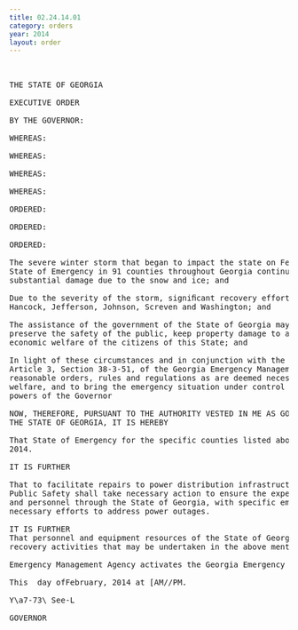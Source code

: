 ```yaml
---
title: 02.24.14.01
category: orders
year: 2014
layout: order
---
```


<pre> 

THE STATE OF GEORGIA

EXECUTIVE ORDER

BY THE GOVERNOR:

WHEREAS:

WHEREAS:

WHEREAS:

WHEREAS:

ORDERED:

ORDERED:

ORDERED:

The severe winter storm that began to impact the state on February 10 and prompted the declaration of a
State of Emergency in 91 counties throughout Georgia continues to affect several counties which received
substantial damage due to the snow and ice; and

Due to the severity of the storm, signiﬁcant recovery efforts continue in the following counties: Baldwin,
Hancock, Jefferson, Johnson, Screven and Washington; and

The assistance of the government of the State of Georgia may be necessary to protect the public health,
preserve the safety of the public, keep property damage to a minimum and to restore the social and
economic welfare of the citizens of this State; and

In light of these circumstances and in conjunction with the authority vested in the Governor by virtue of
Article 3, Section 38-3-51, of the Georgia Emergency Management Act of 1981, as amended to promulgate
reasonable orders, rules and regulations as are deemed necessary to protect public health, safety and
welfare, and to bring the emergency situation under control within the acknowledged limitations of the
powers of the Governor

NOW, THEREFORE, PURSUANT TO THE AUTHORITY VESTED IN ME AS GOVERNOR OF
THE STATE OF GEORGIA, IT IS HEREBY

That State of Emergency for the specific counties listed above be extended until midnight, February 28,
2014.

IT IS FURTHER

That to facilitate repairs to power distribution infrastructure the Georgia Departments of Transportation and
Public Safety shall take necessary action to ensure the expeditious movement of utility vehicles, equipment
and personnel through the State of Georgia, with specific emphasis on removal of debris and any other
necessary efforts to address power outages.

IT IS FURTHER
That personnel and equipment resources of the State of Georgia be made available to assist in response and
recovery activities that may be undertaken in the above mentioned counties, and that the Georgia

Emergency Management Agency activates the Georgia Emergency Operations Plan.

This  day ofFebruary, 2014 at [AM//PM.

Y\a7-73\ See-L

GOVERNOR

</pre>
